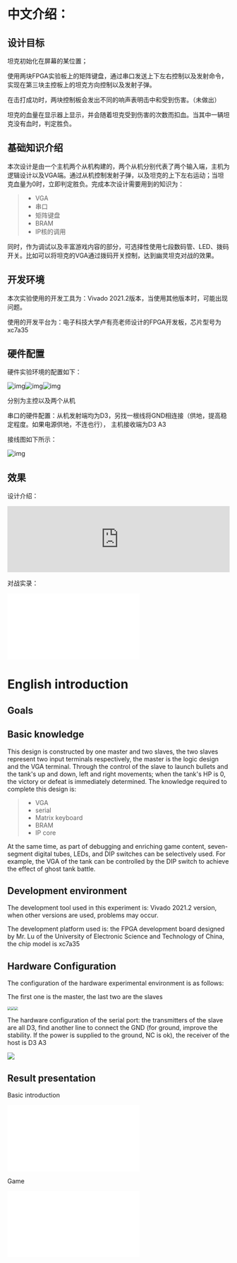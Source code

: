 

# 中文介绍：

## 设计目标

坦克初始化在屏幕的某位置；

使用两块FPGA实验板上的矩阵键盘，通过串口发送上下左右控制以及发射命令，实现在第三块主控板上的坦克方向控制以及发射子弹。

在击打成功时，两块控制板会发出不同的响声表明击中和受到伤害。（未做出）

坦克的血量在显示器上显示，并会随着坦克受到伤害的次数而扣血。当其中一辆坦克没有血时，判定胜负。

## 基础知识介绍

本次设计是由一个主机两个从机构建的，两个从机分别代表了两个输入端，主机为逻辑设计以及VGA端。通过从机控制发射子弹，以及坦克的上下左右运动；当坦克血量为0时，立即判定胜负。完成本次设计需要用到的知识为：

> - VGA
> - 串口
> - 矩阵键盘
> - BRAM
> - IP核的调用

同时，作为调试以及丰富游戏内容的部分，可选择性使用七段数码管、LED、拨码开关。比如可以将坦克的VGA通过拨码开关控制，达到幽灵坦克对战的效果。

## 开发环境

本次实验使用的开发工具为：Vivado 2021.2版本，当使用其他版本时，可能出现问题。

使用的开发平台为：电子科技大学卢有亮老师设计的FPGA开发板，芯片型号为xc7a35

## 硬件配置

硬件实验环境的配置如下：

![img](https://wang-1304725667.cos.ap-chengdu.myqcloud.com/markdown20220615132731.png)![img](https://wang-1304725667.cos.ap-chengdu.myqcloud.com/markdown20220615132758.png)![img](https://wang-1304725667.cos.ap-chengdu.myqcloud.com/markdown20220615132802.png)

分别为主控以及两个从机

串口的硬件配置：从机发射端均为D3，另找一根线将GND相连接（供地，提高稳定程度。如果电源供地，不连也行）， 主机接收端为D3 A3

接线图如下所示：

![img](https://wang-1304725667.cos.ap-chengdu.myqcloud.com/markdown20220615133249.png)

## 效果

设计介绍：



<iframe allowfullscreen="true" border="0" src="https://player.bilibili.com/player.html?aid=215049379&amp;bvid=BV1Ya411s7gP&amp;cid=747216809&amp;page=1" allow-top-navigation="false" allow-forms="false" allow-popups="false" sandbox="allow-scripts allow-same-origin allow-popups" onload="window.remoteOnLoad &amp;&amp; window.remoteOnLoad(this)" style="box-sizing: border-box; margin: 0px auto; max-width: 100%; width: 1140px; border: none;"></iframe>



对战实录：

<iframe src="//player.bilibili.com/player.html?aid=385015579&bvid=BV1YZ4y1q7GM&cid=747378719&page=1" scrolling="no" border="0" frameborder="no" framespacing="0" allowfullscreen="true"> </iframe>





# English introduction

## Goals

## Basic knowledge

This design is constructed by one master and two slaves, the two slaves represent two input terminals respectively, the master is the logic design and the VGA terminal. Through the control of the slave to launch bullets and the tank's up and down, left and right movements; when the tank's HP is 0, the victory or defeat is immediately determined. The knowledge required to complete this design is:

> - VGA
> - serial
> - Matrix keyboard
> - BRAM
> - IP core

At the same time, as part of debugging and enriching game content, seven-segment digital tubes, LEDs, and DIP switches can be selectively used. For example, the VGA of the tank can be controlled by the DIP switch to achieve the effect of ghost tank battle.

## Development environment

The development tool used in this experiment is: Vivado 2021.2 version, when other versions are used, problems may occur.

The development platform used is: the FPGA development board designed by Mr. Lu of the University of Electronic Science and Technology of China, the chip model is xc7a35

## Hardware Configuration

The configuration of the hardware experimental environment is as follows:

The first one is the master, the last two are the slaves

<img src="https://wang-1304725667.cos.ap-chengdu.myqcloud.com/markdown20220615132731.png" style="zoom: 50%;" /><img src="https://wang-1304725667.cos.ap-chengdu.myqcloud.com/markdown20220615132758.png" style="zoom:50%;" /><img src="https://wang-1304725667.cos.ap-chengdu.myqcloud.com/markdown20220615132802.png" style="zoom:50%;" />

The hardware configuration of the serial port: the transmitters of the slave are all D3, find another line to connect the GND (for ground, improve the stability. If the power is supplied to the ground, NC is ok), the receiver of the host is D3 A3

![](https://wang-1304725667.cos.ap-chengdu.myqcloud.com/markdown20220615133249.png)

## Result presentation

Basic introduction

<iframe src="//player.bilibili.com/player.html?aid=215049379&bvid=BV1Ya411s7gP&cid=747216809&page=1" scrolling="no" border="0" frameborder="no" framespacing="0" allowfullscreen="true"> </iframe>

Game

<iframe src="//player.bilibili.com/player.html?aid=385015579&bvid=BV1YZ4y1q7GM&cid=747378719&page=1" scrolling="no" border="0" frameborder="no" framespacing="0" allowfullscreen="true"> </iframe>

